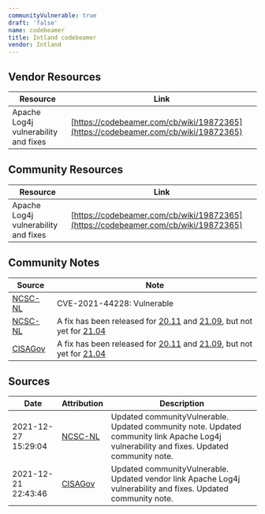 ```yaml
---
communityVulnerable: true
draft: 'false'
name: codebeamer
title: Intland codebeamer
vendor: Intland
---
```


## Vendor Resources
| Resource | Link |
| --- | --- |
| Apache Log4j vulnerability and fixes | [https://codebeamer.com/cb/wiki/19872365](https://codebeamer.com/cb/wiki/19872365) |

## Community Resources
| Resource | Link |
| --- | --- |
| Apache Log4j vulnerability and fixes | [https://codebeamer.com/cb/wiki/19872365](https://codebeamer.com/cb/wiki/19872365) |

## Community Notes
| Source | Note |
| --- | --- |
| [NCSC-NL](https://github.com/NCSC-NL/log4shell/blob/main/software/README.md) | CVE-2021-44228: Vulnerable </ul> |
| [NCSC-NL](https://github.com/NCSC-NL/log4shell/blob/main/software/README.md) | A fix has been released for <a href="https://codebeamer.com/cb/wiki/13134438" rel="nofollow">20.11</a> and <a href="https://codebeamer.com/cb/wiki/19418497" rel="nofollow">21.09</a>, but not yet for <a href="https://codebeamer.com/cb/wiki/16937839" rel="nofollow">21.04</a> |
| [CISAGov](https://raw.githubusercontent.com/cisagov/log4j-affected-db/develop/README.md) | A fix has been released for [20.11](https://codebeamer.com/cb/wiki/13134438) and [21.09](https://codebeamer.com/cb/wiki/19418497), but not yet for [21.04](https://codebeamer.com/cb/wiki/16937839) |

## Sources
| Date | Attribution | Description |
| --- | --- | --- |
| 2021-12-27 15:29:04 | [NCSC-NL](https://github.com/NCSC-NL/log4shell/blob/main/software/README.md) | Updated communityVulnerable. Updated community note. Updated community link Apache Log4j vulnerability and fixes. Updated community note.  |
| 2021-12-21 22:43:46 | [CISAGov](https://raw.githubusercontent.com/cisagov/log4j-affected-db/develop/README.md) | Updated communityVulnerable. Updated vendor link Apache Log4j vulnerability and fixes. Updated community note.  |
